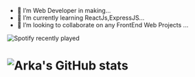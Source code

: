 

- 🔭 I’m Web Developer in making...
- 🌱 I’m currently learning ReactJs,ExpressJS...
- 👯 I’m looking to collaborate on any FrontEnd Web Projects ...

![Spotify recently played](https://spotify-recently-played-readme.vercel.app/api?user=arkasarkar2000)



# ![Arka's GitHub stats](https://github-readme-stats.vercel.app/api?username=arkasarkar2000&show_icons=true&theme=radical)

